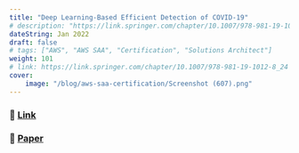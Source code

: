 ```yaml
---
title: "Deep Learning-Based Efficient Detection of COVID-19" 
# description: "https://link.springer.com/chapter/10.1007/978-981-19-1012-8_24"
dateString: Jan 2022
draft: false
# tags: ["AWS", "AWS SAA", "Certification", "Solutions Architect"]
weight: 101
# link: https://link.springer.com/chapter/10.1007/978-981-19-1012-8_24
cover:
    image: "/blog/aws-saa-certification/Screenshot (607).png"
---
```



### 🔗 [Link](https://link.springer.com/chapter/10.1007/978-981-19-1012-8_24)
### 🔗 [Paper](https://drive.google.com/file/d/1j4-mIRVPgkM4iQZvXsop8BIVT_5NWMwi/view?usp=share_link)